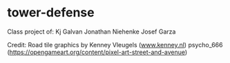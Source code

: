 # tower-defense

Class project of:
    Kj Galvan
    Jonathan Niehenke
    Josef Garza

Credit:
    Road tile graphics by
        Kenney Vleugels (www.kenney.nl)
        psycho_666
            (https://opengameart.org/content/pixel-art-street-and-avenue)
